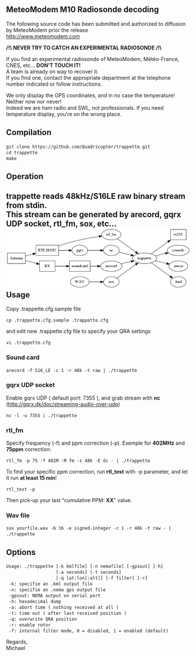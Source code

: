 MeteoModem M10 Radiosonde decoding
--

The following source code has been submitted and authorized to diffusion by MeteoModem prior the release  
http://www.meteomodem.com

**/!\ NEVER TRY TO CATCH AN EXPERIMENTAL RADIOSONDE /!\\**

If you find an experimental radiosonde of MeteoModem, Météo-France, CNES, etc... **DON'T TOUCH IT!**  
A team is already on way to recover it.  
If you find one, contact the appropriate department at the telephone number indicated or follow instructions.  

We only display the GPS coordinates, and in no case the temperature! Neither now nor never!  
Indeed we are ham radio and SWL, not professionals. If you need temperature display, you're on the wrong place.

Compilation
--
```
git clone https://github.com/Quadricopter/trappette.git  
cd trappette  
make
```
Operation
--
trappette reads **48kHz/S16LE** raw binary stream from stdin.  
This stream can be generated by arecord, gqrx UDP socket, rtl_fm, sox, etc...  
![Trappette Workflow](docs/trappette_workflow.png)
Usage
--
Copy .trappette.cfg.sample file
```
cp .trappette.cfg.sample .trappette.cfg
```
and edit new .trappette.cfg file to specify your QRA settings
```
vi .trappette.cfg
```
### Sound card #
```
arecord -f S16_LE -c 1 -r 48k -t raw | ./trappette
```
### gqrx UDP socket #
Enable gqrx UDP ( default port: 7355 ), and grab stream with **nc** (http://gqrx.dk/doc/streaming-audio-over-udp)  
```
nc -l -u 7355 | ./trappette
```
### rtl_fm #
Specify frequency (-f) and ppm correction (-p). Exemple for **402MHz** and **75ppm** correction:  
```
rtl_fm -p 75 -f 402M -M fm -s 48k -E dc - | ./trappette
```
To find your specific ppm correction, run **rtl_test** with -p parameter, and let it run **at least 15 min**!  
```
rtl_test -p
```
Then pick-up your last "cumulative PPM: **XX**" value.  
### Wav file #
```
sox yourfile.wav -b 16 -e signed-integer -c 1 -r 48k -t raw - | ./trappette
```
Options
--
```
Usage: ./trappette [-k kmlfile] [-n nemafile] [-gpsout] [-h]
                   [-a seconds] [-t seconds]
                   [-q lat:lon[:alt]] [-f filter] [-r]
 -k: specifie an .kml output file
 -n: specifie an .nema gps output file
 -gpsout: NEMA output on serial port
 -h: hexadecimal dump
 -a: abort time ( nothing received at all )
 -t: time out ( after last received position )
 -q: overwrite QRA position
 -r: enable rotor
 -f: internal filter mode, 0 = disabled, 1 = enabled (default)
```
Regards,  
Michael

